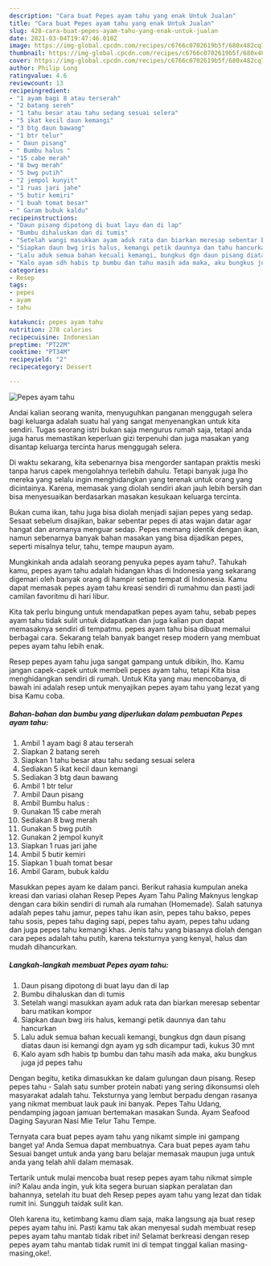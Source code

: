 ```yaml
---
description: "Cara buat Pepes ayam tahu yang enak Untuk Jualan"
title: "Cara buat Pepes ayam tahu yang enak Untuk Jualan"
slug: 428-cara-buat-pepes-ayam-tahu-yang-enak-untuk-jualan
date: 2021-03-04T19:47:46.010Z
image: https://img-global.cpcdn.com/recipes/c6766c0702619b5f/680x482cq70/pepes-ayam-tahu-foto-resep-utama.jpg
thumbnail: https://img-global.cpcdn.com/recipes/c6766c0702619b5f/680x482cq70/pepes-ayam-tahu-foto-resep-utama.jpg
cover: https://img-global.cpcdn.com/recipes/c6766c0702619b5f/680x482cq70/pepes-ayam-tahu-foto-resep-utama.jpg
author: Philip Long
ratingvalue: 4.6
reviewcount: 13
recipeingredient:
- "1 ayam bagi 8 atau terserah"
- "2 batang sereh"
- "1 tahu besar atau tahu sedang sesuai selera"
- "5 ikat kecil daun kemangi"
- "3 btg daun bawang"
- "1 btr telur"
- " Daun pisang"
- " Bumbu halus "
- "15 cabe merah"
- "8 bwg merah"
- "5 bwg putih"
- "2 jempol kunyit"
- "1 ruas jari jahe"
- "5 butir kemiri"
- "1 buah tomat besar"
- " Garam bubuk kaldu"
recipeinstructions:
- "Daun pisang dipotong di buat layu dan di lap"
- "Bumbu dihaluskan dan di tumis"
- "Setelah wangi masukkan ayam aduk rata dan biarkan meresap sebentar baru matikan kompor"
- "Siapkan daun bwg iris halus, kemangi petik daunnya dan tahu hancurkan"
- "Lalu aduk semua bahan kecuali kemangi, bungkus dgn daun pisang diatas daun isi kemangi dgn ayam yg sdh dicampur tadi, kukus 30 mnt"
- "Kalo ayam sdh habis tp bumbu dan tahu masih ada maka, aku bungkus juga jd pepes tahu"
categories:
- Resep
tags:
- pepes
- ayam
- tahu

katakunci: pepes ayam tahu 
nutrition: 278 calories
recipecuisine: Indonesian
preptime: "PT22M"
cooktime: "PT34M"
recipeyield: "2"
recipecategory: Dessert

---
```



![Pepes ayam tahu](https://img-global.cpcdn.com/recipes/c6766c0702619b5f/680x482cq70/pepes-ayam-tahu-foto-resep-utama.jpg)

Andai kalian seorang wanita, menyuguhkan panganan menggugah selera bagi keluarga adalah suatu hal yang sangat menyenangkan untuk kita sendiri. Tugas seorang istri bukan saja mengurus rumah saja, tetapi anda juga harus memastikan keperluan gizi terpenuhi dan juga masakan yang disantap keluarga tercinta harus menggugah selera.

Di waktu  sekarang, kita sebenarnya bisa mengorder santapan praktis meski tanpa harus capek mengolahnya terlebih dahulu. Tetapi banyak juga lho mereka yang selalu ingin menghidangkan yang terenak untuk orang yang dicintainya. Karena, memasak yang diolah sendiri akan jauh lebih bersih dan bisa menyesuaikan berdasarkan masakan kesukaan keluarga tercinta. 

Bukan cuma ikan, tahu juga bisa diolah menjadi sajian pepes yang sedap. Sesaat sebelum disajikan, bakar sebentar pepes di atas wajan datar agar hangat dan aromanya menguar sedap. Pepes memang identik dengan ikan, namun sebenarnya banyak bahan masakan yang bisa dijadikan pepes, seperti misalnya telur, tahu, tempe maupun ayam.

Mungkinkah anda adalah seorang penyuka pepes ayam tahu?. Tahukah kamu, pepes ayam tahu adalah hidangan khas di Indonesia yang sekarang digemari oleh banyak orang di hampir setiap tempat di Indonesia. Kamu dapat memasak pepes ayam tahu kreasi sendiri di rumahmu dan pasti jadi camilan favoritmu di hari libur.

Kita tak perlu bingung untuk mendapatkan pepes ayam tahu, sebab pepes ayam tahu tidak sulit untuk didapatkan dan juga kalian pun dapat memasaknya sendiri di tempatmu. pepes ayam tahu bisa dibuat memalui berbagai cara. Sekarang telah banyak banget resep modern yang membuat pepes ayam tahu lebih enak.

Resep pepes ayam tahu juga sangat gampang untuk dibikin, lho. Kamu jangan capek-capek untuk membeli pepes ayam tahu, tetapi Kita bisa menghidangkan sendiri di rumah. Untuk Kita yang mau mencobanya, di bawah ini adalah resep untuk menyajikan pepes ayam tahu yang lezat yang bisa Kamu coba.

<!--inarticleads1-->

##### Bahan-bahan dan bumbu yang diperlukan dalam pembuatan Pepes ayam tahu:

1. Ambil 1 ayam bagi 8 atau terserah
1. Siapkan 2 batang sereh
1. Siapkan 1 tahu besar atau tahu sedang sesuai selera
1. Sediakan 5 ikat kecil daun kemangi
1. Sediakan 3 btg daun bawang
1. Ambil 1 btr telur
1. Ambil  Daun pisang
1. Ambil  Bumbu halus :
1. Gunakan 15 cabe merah
1. Sediakan 8 bwg merah
1. Gunakan 5 bwg putih
1. Gunakan 2 jempol kunyit
1. Siapkan 1 ruas jari jahe
1. Ambil 5 butir kemiri
1. Siapkan 1 buah tomat besar
1. Ambil  Garam, bubuk kaldu


Masukkan pepes ayam ke dalam panci. Berikut rahasia kumpulan aneka kreasi dan variasi olahan Resep Pepes Ayam Tahu Paling Maknyus lengkap dengan cara bikin sendiri di rumah ala rumahan (Homemade). Salah satunya adalah pepes tahu jamur, pepes tahu ikan asin, pepes tahu bakso, pepes tahu sosis, pepes tahu daging sapi, pepes tahu ayam, pepes tahu udang dan juga pepes tahu kemangi khas. Jenis tahu yang biasanya diolah dengan cara pepes adalah tahu putih, karena teksturnya yang kenyal, halus dan mudah dihancurkan. 

<!--inarticleads2-->

##### Langkah-langkah membuat Pepes ayam tahu:

1. Daun pisang dipotong di buat layu dan di lap
1. Bumbu dihaluskan dan di tumis
1. Setelah wangi masukkan ayam aduk rata dan biarkan meresap sebentar baru matikan kompor
1. Siapkan daun bwg iris halus, kemangi petik daunnya dan tahu hancurkan
1. Lalu aduk semua bahan kecuali kemangi, bungkus dgn daun pisang diatas daun isi kemangi dgn ayam yg sdh dicampur tadi, kukus 30 mnt
1. Kalo ayam sdh habis tp bumbu dan tahu masih ada maka, aku bungkus juga jd pepes tahu


Dengan begitu, ketika dimasukkan ke dalam gulungan daun pisang. Resep pepes tahu - Salah satu sumber protein nabati yang sering dikonsumsi oleh masyarakat adalah tahu. Teksturnya yang lembut berpadu dengan rasanya yang nikmat membuat lauk pauk ini banyak. Pepes Tahu Udang, pendamping jagoan jamuan bertemakan masakan Sunda. Ayam Seafood Daging Sayuran Nasi Mie Telur Tahu Tempe. 

Ternyata cara buat pepes ayam tahu yang nikamt simple ini gampang banget ya! Anda Semua dapat membuatnya. Cara buat pepes ayam tahu Sesuai banget untuk anda yang baru belajar memasak maupun juga untuk anda yang telah ahli dalam memasak.

Tertarik untuk mulai mencoba buat resep pepes ayam tahu nikmat simple ini? Kalau anda ingin, yuk kita segera buruan siapkan peralatan dan bahannya, setelah itu buat deh Resep pepes ayam tahu yang lezat dan tidak rumit ini. Sungguh taidak sulit kan. 

Oleh karena itu, ketimbang kamu diam saja, maka langsung aja buat resep pepes ayam tahu ini. Pasti kamu tak akan menyesal sudah membuat resep pepes ayam tahu mantab tidak ribet ini! Selamat berkreasi dengan resep pepes ayam tahu mantab tidak rumit ini di tempat tinggal kalian masing-masing,oke!.

